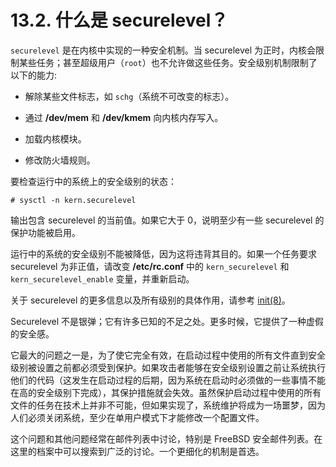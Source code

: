 # 13.2. 什么是 securelevel？

`securelevel` 是在内核中实现的一种安全机制。当 securelevel 为正时，内核会限制某些任务；甚至超级用户（`root`）也不允许做这些任务。安全级别机制限制了以下的能力:

- 解除某些文件标志，如 `schg`（系统不可改变的标志）。

- 通过 **/dev/mem** 和 **/dev/kmem** 向内核内存写入。

- 加载内核模块。

- 修改防火墙规则。

要检查运行中的系统上的安全级别的状态：

```
# sysctl -n kern.securelevel
```

输出包含 securelevel 的当前值。如果它大于 0，说明至少有一些 securelevel 的保护功能被启用。

运行中的系统的安全级别不能被降低，因为这将违背其目的。如果一个任务要求 securelevel 为非正值，请改变 **/etc/rc.conf** 中的 `kern_securelevel` 和 `kern_securelevel_enable` 变量，并重新启动。

关于 securelevel 的更多信息以及所有级别的具体作用，请参考 [init(8)](https://www.freebsd.org/cgi/man.cgi?query=init&sektion=8&format=html)。

Securelevel 不是银弹；它有许多已知的不足之处。更多时候，它提供了一种虚假的安全感。

它最大的问题之一是，为了使它完全有效，在启动过程中使用的所有文件直到安全级别被设置之前都必须受到保护。如果攻击者能够在安全级别设置之前让系统执行他们的代码（这发生在启动过程的后期，因为系统在启动时必须做的一些事情不能在高的安全级别下完成），其保护措施就会失效。虽然保护启动过程中使用的所有文件的任务在技术上并非不可能，但如果实现了，系统维护将成为一场噩梦，因为人们必须关闭系统，至少在单用户模式下才能修改一个配置文件。

这个问题和其他问题经常在邮件列表中讨论，特别是 FreeBSD 安全邮件列表。在这里的档案中可以搜索到广泛的讨论。一个更细化的机制是首选。

